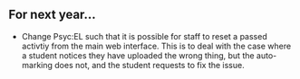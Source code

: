 <a name="change"></a>

## For next year...

- Change Psyc:EL such that it is possible for staff to reset a passed activtiy from the main web interface. This is to deal with the case where a student notices they have uploaded the wrong thing, but the auto-marking does not, and the student requests to fix the issue.

